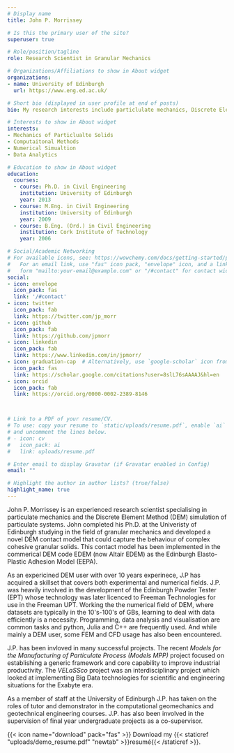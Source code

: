 ```yaml
---
# Display name
title: John P. Morrissey

# Is this the primary user of the site?
superuser: true

# Role/position/tagline
role: Research Scientist in Granular Mechanics

# Organizations/Affiliations to show in About widget
organizations:
- name: University of Edinburgh
  url: https://www.eng.ed.ac.uk/

# Short bio (displayed in user profile at end of posts)
bio: My research interests include particlulate mechanics, Discrete Element Method (DEM) and other numerical simulation tools.

# Interests to show in About widget
interests:
- Mechanics of Particlualte Solids
- Computaitonal Methods
- Numerical Simualtion
- Data Analytics

# Education to show in About widget
education:
  courses:
  - course: Ph.D. in Civil Engineering
    institution: University of Edinburgh
    year: 2013
  - course: M.Eng. in Civil Engineering
    institution: University of Edinburgh
    year: 2009
  - course: B.Eng. (Ord.) in Civil Engineering
    institution: Cork Institute of Technology
    year: 2006

# Social/Academic Networking
# For available icons, see: https://wowchemy.com/docs/getting-started/page-builder/#icons
#   For an email link, use "fas" icon pack, "envelope" icon, and a link in the
#   form "mailto:your-email@example.com" or "/#contact" for contact widget.
social:
- icon: envelope
  icon_pack: fas
  link: '/#contact'
- icon: twitter
  icon_pack: fab
  link: https://twitter.com/jp_morr
- icon: github
  icon_pack: fab
  link: https://github.com/jpmorr
- icon: linkedin
  icon_pack: fab
  link: https://www.linkedin.com/in/jpmorr/
- icon: graduation-cap  # Alternatively, use `google-scholar` icon from `ai` icon pack
  icon_pack: fas
  link: https://scholar.google.com/citations?user=8slL76sAAAAJ&hl=en
- icon: orcid 
  icon_pack: fab
  link: https://orcid.org/0000-0002-2389-8146



# Link to a PDF of your resume/CV.
# To use: copy your resume to `static/uploads/resume.pdf`, enable `ai` icons in `params.toml`, 
# and uncomment the lines below.
# - icon: cv
#   icon_pack: ai
#   link: uploads/resume.pdf

# Enter email to display Gravatar (if Gravatar enabled in Config)
email: ""

# Highlight the author in author lists? (true/false)
highlight_name: true
---
```


John P. Morrissey is an experienced research scientist specialising in particulate mechanics and the Discrete Element Method (DEM) simulation of particulate systems. John completed his Ph.D. at the Univeristy of Edinburgh studying in the field of granular mechanics and developed a novel DEM contact model that could capture the behaviour of complex cohesive granular solids. This contact model has been implemented in the commerical DEM code EDEM (now Altair EDEM) as the Edinburgh Elasto-Plastic Adhesion Model (EEPA).

As an expericined DEM user with over 10 years experinece, J.P has acquired a skillset that covers both experimental and numerical fields. J.P. was heavily involved in the development of the Edinburgh Powder Tester (EPT) whose technology was later licenced to Freeman Technologies for use in the Freeman UPT. Working the the numerical field of DEM, where datasets are typically in the 10's-100's of GBs, learning to deal with data efficiently is a necessity. Programming, data analysis and visualisation are common tasks and python, Julia and C++ are frequently used. And while mainly a DEM user, some FEM and CFD usage has also been encountered.

J.P. has been invloved in many successful projects. The recent *Models for the Manufacturing of Particulate Process (Models MPP)* project focused on establishing a generic framework and core capability to improve industrial productivity. The *VELaSSco* project was an interdisciplinary project which looked at implementing Big Data technologies for scientific and engineering situations for the Exabyte era.

As a member of staff at the University of Edinburgh J.P. has taken on the roles of tutor and demonstrator in the computational geomechanics and geotechnical engineering courses. J.P. has also been involved in the supervision of final year undergraduate projects as a co-supervisor. 


{{< icon name="download" pack="fas" >}} Download my {{< staticref "uploads/demo_resume.pdf" "newtab" >}}resumé{{< /staticref >}}.
